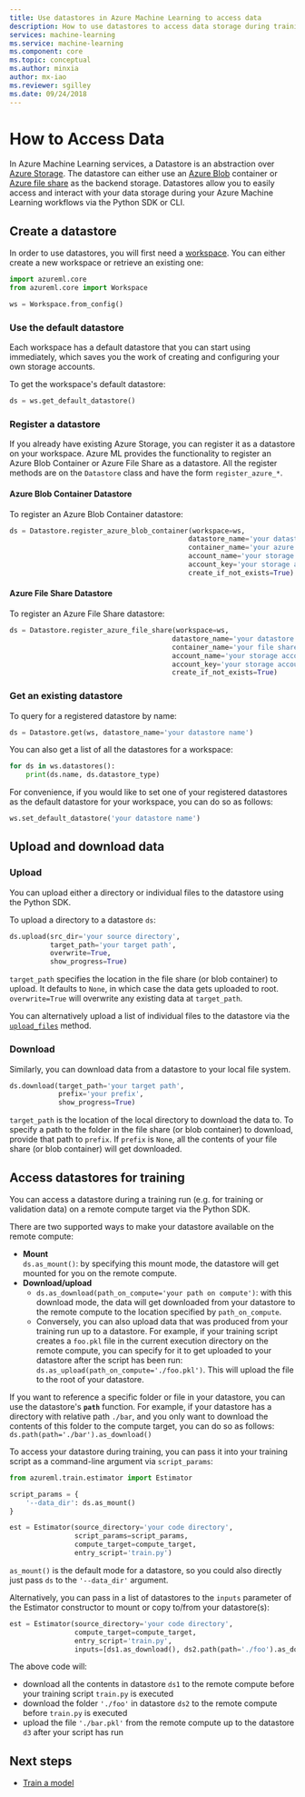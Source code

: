 ```yaml
---
title: Use datastores in Azure Machine Learning to access data
description: How to use datastores to access data storage during training
services: machine-learning
ms.service: machine-learning
ms.component: core
ms.topic: conceptual
ms.author: minxia
author: mx-iao
ms.reviewer: sgilley
ms.date: 09/24/2018
---
```


# How to Access Data
In Azure Machine Learning services, a Datastore is an abstraction over [Azure Storage](https://docs.microsoft.com/en-us/azure/storage/common/storage-introduction). The datastore can either use an [Azure Blob](https://docs.microsoft.com/en-us/azure/storage/blobs/storage-blobs-introduction) container or [Azure file share](https://docs.microsoft.com/en-us/azure/storage/files/storage-files-introduction) as the backend storage. Datastores allow you to easily access and interact with your data storage during your Azure Machine Learning workflows via the Python SDK or CLI.

## Create a datastore
In order to use datastores, you will first need a [workspace](). You can either create a new workspace or retrieve an existing one:

```Python
import azureml.core
from azureml.core import Workspace

ws = Workspace.from_config()
```

### Use the default datastore
Each workspace has a default datastore that you can start using immediately, which saves you the work of creating and configuring your own storage accounts.

To get the workspace's default datastore:
```Python
ds = ws.get_default_datastore()
```

### Register a datastore
If you already have existing Azure Storage, you can register it as a datastore on your workspace. Azure ML provides the functionality to register an Azure Blob Container or Azure File Share as a datastore. All the register methods are on the `Datastore` class and have the form `register_azure_*`.

#### Azure Blob Container Datastore
To register an Azure Blob Container datastore:

```Python
ds = Datastore.register_azure_blob_container(workspace=ws, 
                                            datastore_name='your datastore name', 
                                            container_name='your azure blob container name',
                                            account_name='your storage account name', 
                                            account_key='your storage account key',
                                            create_if_not_exists=True)
```

#### Azure File Share Datastore
To register an Azure File Share datastore:

```Python
ds = Datastore.register_azure_file_share(workspace=ws, 
                                        datastore_name='your datastore name', 
                                        container_name='your file share name',
                                        account_name='your storage account name', 
                                        account_key='your storage account key',
                                        create_if_not_exists=True)
```

### Get an existing datastore
To query for a registered datastore by name:
```Python
ds = Datastore.get(ws, datastore_name='your datastore name')
```

You can also get a list of all the datastores for a workspace:
```Python
for ds in ws.datastores():
    print(ds.name, ds.datastore_type)
```

For convenience, if you would like to set one of your registered datastores as the default datastore for your workspace, you can do so as follows:
```Python
ws.set_default_datastore('your datastore name')
```

## Upload and download data
### Upload
You can upload either a directory or individual files to the datastore using the Python SDK.

To upload a directory to a datastore `ds`:
```Python
ds.upload(src_dir='your source directory',
          target_path='your target path',
          overwrite=True,
          show_progress=True)
```
`target_path` specifies the location in the file share (or blob container) to upload. It defaults to `None`, in which case the data gets uploaded to root. `overwrite=True` will overwrite any existing data at `target_path`.

You can alternatively upload a list of individual files to the datastore via the [`upload_files`]() method.

### Download
Similarly, you can download data from a datastore to your local file system.

```Python
ds.download(target_path='your target path',
            prefix='your prefix',
            show_progress=True)
```
`target_path` is the location of the local directory to download the data to. To specify a path to the folder in the file share (or blob container) to download, provide that path to `prefix`. If `prefix` is `None`, all the contents of your file share (or blob container) will get downloaded.

## Access datastores for training
You can access a datastore during a training run (e.g. for training or validation data) on a remote compute target via the Python SDK. 

There are two supported ways to make your datastore available on the remote compute:
* **Mount**  
`ds.as_mount()`: by specifying this mount mode, the datastore will get mounted for you on the remote compute. 
* **Download/upload**  
    * `ds.as_download(path_on_compute='your path on compute')`: with this download mode, the data will get downloaded from your datastore to the remote compute to the location specified by `path_on_compute`.
    * Conversely, you can also upload data that was produced from your training run up to a datastore. For example, if your training script creates a `foo.pkl` file in the current execution directory on the remote compute, you can specify for it to get uploaded to your datastore after the script has been run: `ds.as_upload(path_on_compute='./foo.pkl')`. This will upload the file to the root of your datastore.
    
If you want to reference a specific folder or file in your datastore, you can use the datastore's **`path`** function. For example, if your datastore has a directory with relative path `./bar`, and you only want to download the contents of this folder to the compute target, you can do so as follows: `ds.path(path='./bar').as_download()`

To access your datastore during training, you can pass it into your training script as a command-line argument via `script_params`:

```Python
from azureml.train.estimator import Estimator

script_params = {
    '--data_dir': ds.as_mount()
}

est = Estimator(source_directory='your code directory',
                script_params=script_params,
                compute_target=compute_target,
                entry_script='train.py')
```
`as_mount()` is the default mode for a datastore, so you could also directly just pass `ds` to the `'--data_dir'` argument.

Alternatively, you can pass in a list of datastores to the `inputs` parameter of the Estimator constructor to mount or copy to/from your datastore(s):

```Python
est = Estimator(source_directory='your code directory',
                compute_target=compute_target,
                entry_script='train.py',
                inputs=[ds1.as_download(), ds2.path(path='./foo').as_download(), ds3.as_upload(path_on_compute='./bar.pkl')])
```
The above code will:
* download all the contents in datastore `ds1` to the remote compute before your training script `train.py` is executed
* download the folder `'./foo'` in datastore `ds2` to the remote compute before `train.py` is executed
* upload the file `'./bar.pkl'` from the remote compute up to the datastore `d3` after your script has run

## Next steps
* [Train a model](https://docs.microsoft.com/en-us/azure/machine-learning/service/how-to-train-ml-models)
